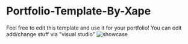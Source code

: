 # Portfolio-Template-By-Xape
Feel free to edit this template and use it for your portfolio! 
You can edit add/change stuff via "visual studio"
![showcase](https://user-images.githubusercontent.com/124364575/227777213-b4585f4b-0648-4cd6-8d42-8e9c7110d637.JPG)
